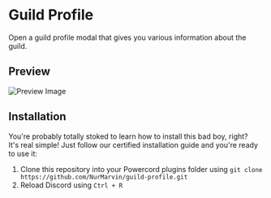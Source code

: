 # Guild Profile

Open a guild profile modal that gives you various information about the guild.

## Preview

![Preview Image](https://slime-rancher.is-inside.me/Cj5RTYBd.png)

## Installation

You're probably totally stoked to learn how to install this bad boy, right? \
It's real simple! Just follow our certified installation guide and you're ready to use it: 

1. Clone this repository into your Powercord plugins folder using `git clone https://github.com/NurMarvin/guild-profile.git`
2. Reload Discord using `Ctrl + R`